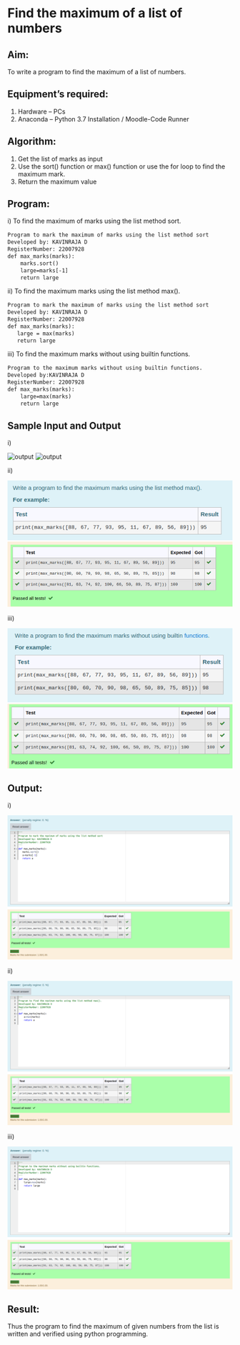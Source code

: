 # Find the maximum of a list of numbers
## Aim:
To write a program to find the maximum of a list of numbers.
## Equipment’s required:
1.	Hardware – PCs
2.	Anaconda – Python 3.7 Installation / Moodle-Code Runner
## Algorithm:
1.	Get the list of marks as input
2.	Use the sort() function or max() function or use the for loop to find the maximum mark.
3.	Return the maximum value
## Program:

i)	To find the maximum of marks using the list method sort.
```
Program to mark the maximum of marks using the list method sort
Developed by: KAVINRAJA D 
RegisterNumber: 22007928
def max_marks(marks):
    marks.sort()
    large=marks[-1]
    return large
```

ii)	To find the maximum marks using the list method max().
```
Program to mark the maximum of marks using the list method sort
Developed by: KAVINRAJA D
RegisterNumber: 22007928
def max_marks(marks):
   large = max(marks)
   return large

```

iii) To find the maximum marks without using builtin functions.
```
Program to the maximum marks without using builtin functions.
Developed by:KAVINRAJA D 
RegisterNumber: 22007928
def max_marks(marks):
    large=max(marks)
    return large
```
## Sample Input and Output
i)

![output](./img/max_marks1.jpg) 
![output](./img/max_marks2.jpg)

ii)

![output](./img/def.png)
![output](./img/Screenshot%20from%202023-01-14%2009-02-32.png)

iii)

![output](./img/Screenshot%20from%202023-01-14%2009-07-28.png)
![output](./img/Screenshot%20from%202023-01-14%2009-08-33.png)

## Output:
i)

![Output](./img/sort%20program.png)

ii)

![Output](./img/max.png)

iii)

![Output](./img/bullitten%20program.png)
## Result:
Thus the program to find the maximum of given numbers from the list is written and verified using python programming.